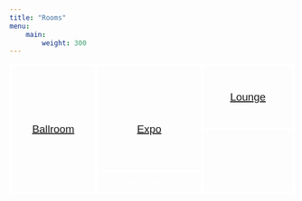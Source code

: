 ```yaml
---
title: "Rooms"
menu:
    main:
        weight: 300
---
```


<!-- 

The following diagram is built with Diagrams.net 

1. Create image
2. Add links (select text and enter "ballroom" for example)
3. Select all parts
4. File > Embed > SVG

OR: 

Just show a list of rooms (as temporary solution)

{{< list-rooms >}}

-->

<svg xmlns="http://www.w3.org/2000/svg" xmlns:xlink="http://www.w3.org/1999/xlink" version="1.1" width="534px" viewBox="-0.5 -0.5 534 244" style="max-width:100%;max-height:244px;"><defs/><g><g><rect x="2" y="2" width="530" height="240" fill="none" stroke="#ffffff" stroke-width="4" pointer-events="all"/></g><g><rect x="2" y="2" width="160" height="240" fill="none" stroke="#ffffff" stroke-width="4" pointer-events="all"/></g><g><g transform="translate(-0.5 -0.5)"><switch><foreignObject pointer-events="none" width="100%" height="100%" requiredFeatures="http://www.w3.org/TR/SVG11/feature#Extensibility" style="overflow: visible; text-align: left;"><div xmlns="http://www.w3.org/1999/xhtml" style="display: flex; align-items: unsafe center; justify-content: unsafe center; width: 158px; height: 1px; padding-top: 122px; margin-left: 3px;"><div data-drawio-colors="color: #FFFFFF; " style="box-sizing: border-box; font-size: 0px; text-align: center;"><div style="display: inline-block; font-size: 20px; font-family: Helvetica; color: rgb(255, 255, 255); line-height: 1.2; pointer-events: all; white-space: normal; overflow-wrap: normal;"><a href="ballroom" style="font-size: 20px;">Ballroom</a></div></div></div></foreignObject><text x="82" y="128" fill="#FFFFFF" font-family="Helvetica" font-size="20px" text-anchor="middle">Ballroom</text></switch></g></g><g><rect x="162" y="2" width="200" height="240" fill="none" stroke="#ffffff" stroke-width="4" pointer-events="all"/></g><g><g transform="translate(-0.5 -0.5)"><switch><foreignObject pointer-events="none" width="100%" height="100%" requiredFeatures="http://www.w3.org/TR/SVG11/feature#Extensibility" style="overflow: visible; text-align: left;"><div xmlns="http://www.w3.org/1999/xhtml" style="display: flex; align-items: unsafe center; justify-content: unsafe center; width: 198px; height: 1px; padding-top: 122px; margin-left: 163px;"><div data-drawio-colors="color: #FFFFFF; " style="box-sizing: border-box; font-size: 0px; text-align: center;"><div style="display: inline-block; font-size: 20px; font-family: Helvetica; color: rgb(255, 255, 255); line-height: 1.2; pointer-events: all; white-space: normal; overflow-wrap: normal;"><a href="expo">Expo</a></div></div></div></foreignObject><text x="262" y="128" fill="#FFFFFF" font-family="Helvetica" font-size="20px" text-anchor="middle">Expo</text></switch></g></g><g><rect x="362" y="2" width="170" height="120" fill="none" stroke="#ffffff" stroke-width="4" pointer-events="all"/></g><g><g transform="translate(-0.5 -0.5)"><switch><foreignObject pointer-events="none" width="100%" height="100%" requiredFeatures="http://www.w3.org/TR/SVG11/feature#Extensibility" style="overflow: visible; text-align: left;"><div xmlns="http://www.w3.org/1999/xhtml" style="display: flex; align-items: unsafe center; justify-content: unsafe center; width: 168px; height: 1px; padding-top: 62px; margin-left: 363px;"><div data-drawio-colors="color: #FFFFFF; " style="box-sizing: border-box; font-size: 0px; text-align: center;"><div style="display: inline-block; font-size: 20px; font-family: Helvetica; color: rgb(255, 255, 255); line-height: 1.2; pointer-events: all; white-space: normal; overflow-wrap: normal;"><a href="lounge" style="font-size: 20px;">Lounge</a></div></div></div></foreignObject><text x="447" y="68" fill="#FFFFFF" font-family="Helvetica" font-size="20px" text-anchor="middle">Lounge</text></switch></g></g><g><rect x="162" y="202" width="200" height="40" fill="none" stroke="#ffffff" stroke-width="4" pointer-events="all"/></g><g><g transform="translate(-0.5 -0.5)"><switch><foreignObject pointer-events="none" width="100%" height="100%" requiredFeatures="http://www.w3.org/TR/SVG11/feature#Extensibility" style="overflow: visible; text-align: left;"><div xmlns="http://www.w3.org/1999/xhtml" style="display: flex; align-items: unsafe center; justify-content: unsafe center; width: 198px; height: 1px; padding-top: 222px; margin-left: 163px;"><div data-drawio-colors="color: #FFFFFF; " style="box-sizing: border-box; font-size: 0px; text-align: center;"><div style="display: inline-block; font-size: 20px; font-family: Helvetica; color: rgb(255, 255, 255); line-height: 1.2; pointer-events: all; white-space: normal; overflow-wrap: normal;">Registration</div></div></div></foreignObject><text x="262" y="228" fill="#FFFFFF" font-family="Helvetica" font-size="20px" text-anchor="middle">Registration</text></switch></g></g></g><switch><g requiredFeatures="http://www.w3.org/TR/SVG11/feature#Extensibility"/><a transform="translate(0,-5)" xlink:href="https://www.drawio.com/doc/faq/svg-export-text-problems" target="_blank"><text text-anchor="middle" font-size="10px" x="50%" y="100%">Text is not SVG - cannot display</text></a></switch></svg>